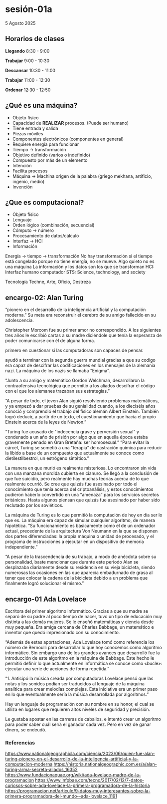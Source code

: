 # sesión-01a

5 Agosto 2025

## Horarios de clases

**Llegando** 8:30 - 9:00

**Trabajar** 9:00 - 10:30

**Descansar** 10:30 - 11:00

**Trabajar** 11:00 - 12:30

**Ordenar** 12:30 - 12:50

## ¿Qué es una máquina?

- Objeto físico
- Capacidad de **REALIZAR** procesos. (Puede ser humano)
- Tiene entrada y salida
- Piezas móviles
- Componentes electrónicos (componentes en general)
- Requiere energía para funcionar
- Tiempo -> transformación
- Objetivo definido (varios o indefinido)
- Compuesto por más de un elemento
- Intención
- Facilita procesos
- Máquina -> Machina origen de la palabra (griego mekhana, artificio, ingenio, medio)
- Invención

## ¿Que es computacional?

- Objeto físico
- Lenguaje
- Orden lógico (combinación, secuencial)
- Cómputo -> número
- Procesamiento de datos/cálculo
- Interfaz -> HCI
- Información

Energía -> tiempo -> transformación
No hay transformación si el tiempo está congelado porque no tiene energía, no se mueve.
Algo quieto no es una máquina
La información y los datos son los que se transforman
HCI: Interfaz humano computador
STS: Science, technology, and society

Tecnología Techne, Arte, Oficio, Destreza

## encargo-02: Alan Turing

“pionero en el desarrollo de la inteligencia artificial y la computación moderna.”
Su meta era reconstruir el cerebro de su amigo fallecido en su adolescencia.

Christopher Morcom fue su primer amor no correspondido. A los siguientes tres años le escribió cartas a su madre diciéndole que tenía la esperanza de poder comunicarse con él de alguna forma.

primero en cuestionar si las computadoras son capaces de pensar.

ayudó a terminar con la segunda guerra mundial gracias a que su codigo era capaz de descifrar las codificaciones en los mensajes de la alemania nazi. La máquina de los nazis se llamaba “Enigma”.

“Junto a su amigo y matemático Gordon Welchman, desarrollaron la contraofensiva tecnológica que permitió a los aliados descifrar el código con el que los alemanes trazaban sus estrategias.”

“A pesar de todo, el joven Alan siguió resolviendo problemas matemáticos, y ya empezó a dar pruebas de su genialidad cuando, a los dieciséis años conoció y comprendió el trabajo del físico alemán Albert Einstein. También logró deducir, a partir de un texto, el cuestionamiento que hacía el propio Einstein acerca de la leyes de Newton.”

“Turing fue acusado de "indecencia grave y perversión sexual" y condenado a un año de prisión por algo que en aquella época estaba gravemente penado en Gran Bretaña: ser homosexual.”
“Para evitar la cárcel, Turing se sometió a una "terapia" de castración química para reducir la libido a base de un compuesto que actualmente se conoce como dietilestilbestrol, un estrógeno sintético.”

La manera en que murió es realmente misteriosa. Lo encontraron sin vida con una manzana mordida cubierta en cianuro. Se llegó a la conclusión de que fue suicidio, pero realmente hay muchas teorías acerca de lo que realmente ocurrió. Se cree que quizás fue asesinado por todo el conocimiento que tenía acerca del criptoanálisis, y estos conocimientos pudieron haberlo convertido en una “amenaza” para los servicios secretos británicos. Hasta algunos piensan que quizás fue asesinado por haber sido reclutado por los soviéticos.

La máquina de Turing es lo que permitió la computación de hoy en día ser lo que es. La máquina era capaz de simular cualquier algoritmo, de manera hipotética.
“Su funcionamiento es básicamente como el de un ordenador actual, precedente de la arquitectura Von Neumann en la que se disponen dos partes diferenciadas: la propia máquina o unidad de procesado, y el programa de instrucciones a ejecutar en un dispositivo de memoria independiente.”

“A pesar de la trascendencia de su trabajo, a modo de anécdota sobre su personalidad, baste mencionar que durante este periodo Alan se desplazaba diariamente desde su residencia en su vieja bicicleta, siendo numerosas las ocasiones en las que aparecía embadurnado de grasa al tener que colocar la cadena de la bicicleta debido a un problema que finalmente logró solucionar él mismo.”

## encargo-01 Ada Lovelace

Escritora del primer algoritmo informático. Gracias a que su madre se separó de su padre al poco tiempo de nacer, tuvo un tipo de educación muy distinta a las demás mujeres. Se le enseñó matemáticas y ciencia desde muy pequeña.
Era amiga cercana de Charles Babbage, un matemático e inventor que quedó impresionado con su conocimiento.

“Además de estas aportaciones, Ada Lovelace tomó como referencia los número de Bernoulli para desarrollar lo que hoy conocemos como algoritmo informático. Sin embargo uno de los grandes avances que desarrolló fue la introducción de este algoritmo en la máquina de Babbage. Este hecho le permitió definir lo que actualmente en informática se conoce como «bucle»: ejecutar una serie de acciones de forma repetida.”

“1. Anticipó la música creada por computadoras
Lovelace pensó que las notas y los sonidos podían ser traducidos al lenguaje de la máquina analítica para crear melodías complejas. Esta iniciativa era un primer paso en lo que eventualmente sería la música desarrollada por algoritmos.”

Hay un lenguaje de programación con su nombre en su honor, el cual se utiliza en lugares que requieren altos niveles de seguridad y precisión.

Le gustaba apostar en las carreras de caballos, e intentó crear un algoritmo para poder saber cuál sería el ganador cada vez. Pero en vez de ganar dinero, se endeudó.

### Referencias

<https://www.nationalgeographicla.com/ciencia/2023/06/quien-fue-alan-turing-pionero-en-el-desarrollo-de-la-inteligencia-artificial-y-la-computacion-moderna>
<https://historia.nationalgeographic.com.es/a/alan-turing-arma-secreta-aliados_16352>
<https://www.fundacionaquae.org/wiki/ada-lovelace-madre-de-la-programacion>
<https://www.infobae.com/tecno/2017/02/12/7-datos-curiosos-sobre-ada-lovelace-la-primera-programadora-de-la-historia>
<https://programacion.net/articulo/9-datos-muy-interesantes-sobre-la-primera-programadora-del-mundo--ada-lovelace_1191>
